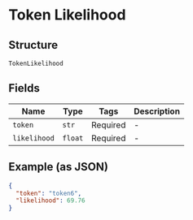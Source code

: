 
# Token Likelihood

## Structure

`TokenLikelihood`

## Fields

| Name | Type | Tags | Description |
|  --- | --- | --- | --- |
| `token` | `str` | Required | - |
| `likelihood` | `float` | Required | - |

## Example (as JSON)

```json
{
  "token": "token6",
  "likelihood": 69.76
}
```

